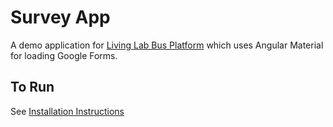 # Survey App

A demo application for [Living Lab Bus Platform](https://llb.sis.uta.fi) which uses Angular Material for loading Google Forms.

## To Run 

See [Installation Instructions](https://github.com/llb-uta/development-kit/blob/master/readme.md)
